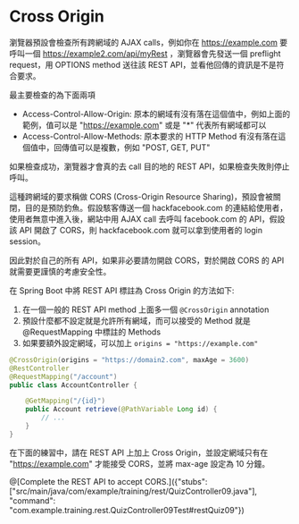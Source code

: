 # Cross Origin

瀏覽器預設會檢查所有跨網域的 AJAX calls，例如你在 https://example.com 要呼叫一個 https://example2.com/api/myRest ，瀏覽器會先發送一個 preflight request，用 OPTIONS method 送往該 REST API，並看他回傳的資訊是不是符合要求。

最主要檢查的為下面兩項
* Access-Control-Allow-Origin: 原本的網域有沒有落在這個值中，例如上面的範例，值可以是 "https://example.com" 或是 "*" 代表所有網域都可以
* Access-Control-Allow-Methods: 原本要求的 HTTP Method 有沒有落在這個值中，回傳值可以是複數，例如 "POST, GET, PUT"

如果檢查成功，瀏覽器才會真的去 call 目的地的 REST API，如果檢查失敗則停止呼叫。

這種跨網域的要求稱做 CORS (Cross-Origin Resource Sharing)，預設會被關閉，目的是預防釣魚。假設駭客傳送一個 hackfacebook.com 的連結給使用者，使用者無意中進入後，網站中用 AJAX call 去呼叫 facebook.com 的 API，假設該 API 開啟了 CORS，則 hackfacebook.com 就可以拿到使用者的 login session。

因此對於自己的所有 API，如果非必要請勿開啟 CORS，對於開啟 CORS 的 API 就需要更謹慎的考慮安全性。

在 Spring Boot 中將 REST API 標註為 Cross Origin 的方法如下:

1. 在一個一般的 REST API method 上面多一個 ```@CrossOrigin``` annotation
2. 預設什麼都不設定就是允許所有網域，而可以接受的 Method 就是 @RequestMapping 中標註的 Methods
3. 如果要額外設定網域，可以加上 ```origins = "https://example.com"```

```java
@CrossOrigin(origins = "https://domain2.com", maxAge = 3600)
@RestController
@RequestMapping("/account")
public class AccountController {

    @GetMapping("/{id}")
    public Account retrieve(@PathVariable Long id) {
        // ...
    }
}
```

在下面的練習中，請在 REST API 上加上 Cross Origin，並設定網域只有在 "https://example.com" 才能接受 CORS，並將 max-age 設定為 10 分鐘。

@[Complete the REST API to accept CORS.]({"stubs": ["src/main/java/com/example/training/rest/QuizController09.java"], "command": "com.example.training.rest.QuizController09Test#restQuiz09"})
